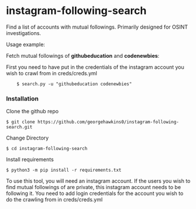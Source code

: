 # instagram-following-search
 Find a list of accounts with mutual followings. Primarily designed for OSINT investigations.

 Usage example:

Fetch mutual followings of **githubeducation** and **codenewbies**:

First you need to have put in the credentials of the instagram account you wish to crawl from in creds/creds.yml

        $ search.py -u "githubeducation codenewbies"


### Installation


Clone the github repo
```
$ git clone https://github.com/georgehawkins0/instagram-following-search.git
```
Change Directory

```
$ cd instagram-following-search
``` 

Install requirements

```
$ python3 -m pip install -r requirements.txt
``` 

To use this tool, you will need an instagram account. If the users you wish to find mutual followings of are private, this instagram account needs to be following it. You need to add login credentials for the account you wish to do the crawling from in creds/creds.yml